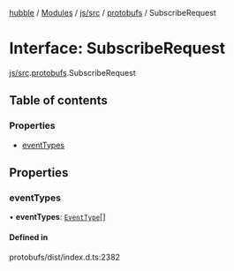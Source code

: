 [hubble](../README.md) / [Modules](../modules.md) / [js/src](../modules/js_src.md) / [protobufs](../modules/js_src.protobufs.md) / SubscribeRequest

# Interface: SubscribeRequest

[js/src](../modules/js_src.md).[protobufs](../modules/js_src.protobufs.md).SubscribeRequest

## Table of contents

### Properties

- [eventTypes](js_src.protobufs.SubscribeRequest.md#eventtypes)

## Properties

### eventTypes

• **eventTypes**: [`EventType`](../enums/js_src.protobufs.EventType.md)[]

#### Defined in

protobufs/dist/index.d.ts:2382
